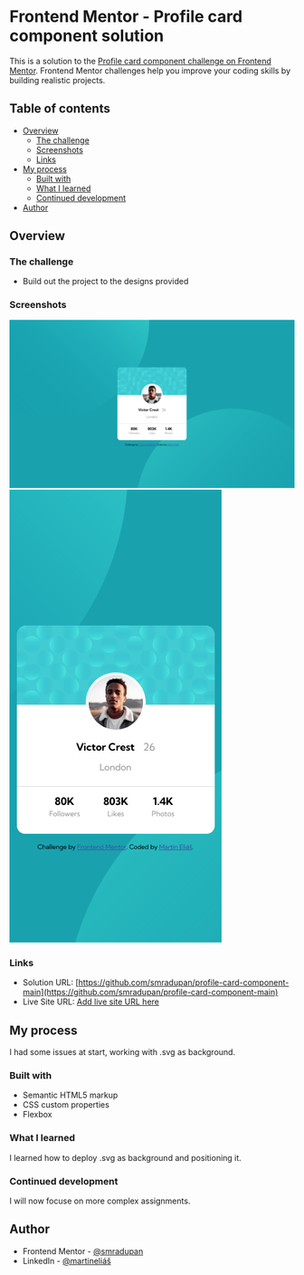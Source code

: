 # Frontend Mentor - Profile card component solution

This is a solution to the [Profile card component challenge on Frontend Mentor](https://www.frontendmentor.io/challenges/profile-card-component-cfArpWshJ). Frontend Mentor challenges help you improve your coding skills by building realistic projects. 

## Table of contents

- [Overview](#overview)
  - [The challenge](#the-challenge)
  - [Screenshots](#screenshot)
  - [Links](#links)
- [My process](#my-process)
  - [Built with](#built-with)
  - [What I learned](#what-i-learned)
  - [Continued development](#continued-development)
- [Author](#author)

## Overview

### The challenge

- Build out the project to the designs provided

### Screenshots

![/assets/img/1440px-Frontend-Mentor-Profile-card-component.png](assets/img/1440px-Frontend-Mentor-Profile-card-component.png)
![assets/img/375px-Frontend-Mentor-Profile-card-component.png](assets/img/375px-Frontend-Mentor-Profile-card-component.png)

### Links

- Solution URL: [https://github.com/smradupan/profile-card-component-main](https://github.com/smradupan/profile-card-component-main)
- Live Site URL: [Add live site URL here](https://your-live-site-url.com)

## My process

I had some issues at start, working with .svg as background.

### Built with

- Semantic HTML5 markup
- CSS custom properties
- Flexbox

### What I learned

I learned how to deploy .svg as background and positioning it. 

### Continued development

I will now focuse on more complex assignments.

## Author

- Frontend Mentor - [@smradupan](https://www.frontendmentor.io/profile/smradupan)
- LinkedIn - [@martineliáš](https://www.linkedin.com/in/martin-eli%C3%A1%C5%A1-455550209/)

